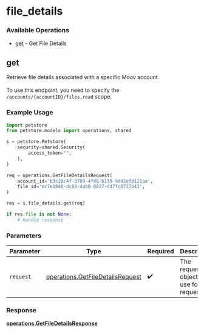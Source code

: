 # file_details

### Available Operations

* [get](#get) - Get File Details

## get

Retrieve file details associated with a specific Moov account. <br><br> To use this endpoint, you need to specify the `/accounts/{accountID}/files.read` scope.

### Example Usage

```python
import petstore
from petstore.models import operations, shared

s = petstore.Petstore(
    security=shared.Security(
        access_token="",
    ),
)

req = operations.GetFileDetailsRequest(
    account_id='b3c20c4f-3789-4fd8-b1f9-9dd2efd121aa',
    file_id='ec7e1848-dc80-4ab0-8827-dd7fc0737b43',
)

res = s.file_details.get(req)

if res.file is not None:
    # handle response
```

### Parameters

| Parameter                                                                            | Type                                                                                 | Required                                                                             | Description                                                                          |
| ------------------------------------------------------------------------------------ | ------------------------------------------------------------------------------------ | ------------------------------------------------------------------------------------ | ------------------------------------------------------------------------------------ |
| `request`                                                                            | [operations.GetFileDetailsRequest](../../models/operations/getfiledetailsrequest.md) | :heavy_check_mark:                                                                   | The request object to use for the request.                                           |


### Response

**[operations.GetFileDetailsResponse](../../models/operations/getfiledetailsresponse.md)**

